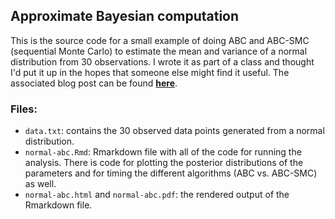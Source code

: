 ## Approximate Bayesian computation

This is the source code for a small example of doing ABC and ABC-SMC (sequential Monte Carlo) to estimate the mean and variance of a normal distribution from 30 observations. I wrote it as part of a class and thought I'd put it up in the hopes that someone else might find it useful. The associated blog post can be found <a href="http://pblischak.github.io/abc/" target="_blank"><strong>here</strong></a>.

### Files:

 - `data.txt`: contains the 30 observed data points generated from a normal distribution.
 - `normal-abc.Rmd`: Rmarkdown file with all of the code for running the analysis. There is code for plotting the posterior distributions of the parameters and for timing the different algorithms (ABC vs. ABC-SMC) as well.
 - `normal-abc.html` and `normal-abc.pdf`: the rendered output of the Rmarkdown file.
